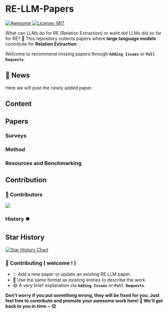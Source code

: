 # RE-LLM-Papers

[![Awesome](https://awesome.re/badge.svg)](https://github.com/manzoorali29/RE-LLM-Papers/) 
[![License: MIT](https://img.shields.io/badge/License-MIT-green.svg)](https://github.com/manzoorali29/RE-LLM-Papers/blob/main/LICENSE)
 

What can LLMs do for RE (Relation Extraction) or waht did LLMs did so far for RE?
🙌 This repository collects papers where **large language models** contribute for **Relation Extraction**.

Welcome to recommend missing papers through **`Adding Issues`** or **`Pull Requests`**. 

<!-- Details of summary and classification of papers are shown in [wiki](https://github.com/manzoorali29/RE-LLM-Papers/wiki). -->

## 🔔 News
Here we will post the newly added paper.

<!--
*Todo:*
1. - [ ] `Classification of papers`
2. - [ ] `Link to Code if available`
3. - [ ] `Tables that shows state-of-the-art for RE type and also for RE dataset`
4. - [ ] `Will post open questions asked by authors for future directions`
5. - [ ] `Will update Contents`
-->
   
## Content

##  Papers

### Surveys


### Method

### Resources and Benchmarking



## Contribution
### 👥 Contributors

<a href="https://github.com/manzoorali29/RE-LLM-Papers/graphs/contributors">
  <img src="https://contrib.rocks/image?repo=manzoorali29/RE-LLM-Papers" />
</a>

### History ⏺️
## Star History

[![Star History Chart](https://api.star-history.com/svg?repos=manzoorali29/RE-LLM-Papers&type=Date)](https://star-history.com/#manzoorali29/RE-LLM-Papers&Date)

### 🎉 Contributing ( welcome ! )

- ✨ Add a new paper or update an existing RE LLM paper.
- 🧐 Use the same format as existing entries to describe the work.
- 😄 A very brief explanation via **`Adding Issues`** or **`Pull Requests`**.

**Don't worry if you put something wrong, they will be fixed for you. Just feel free to contribute and promote your awesome work here! 🤩 We'll get back to you in time ~ 😉**

